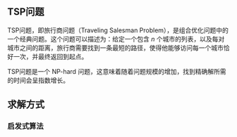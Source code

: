 ## TSP问题
TSP问题，即旅行商问题（Traveling Salesman Problem），是组合优化问题中的一个经典问题。这个问题可以描述为：给定一个包含 $n$ 个城市的列表，以及每对城市之间的距离，旅行商需要找到一条最短的路径，使得他能够访问每一个城市恰好一次，并最终返回到起点。

TSP问题是一个 NP-hard 问题，这意味着随着问题规模的增加，找到精确解所需的时间会呈指数增长。
## 求解方式
### 启发式算法